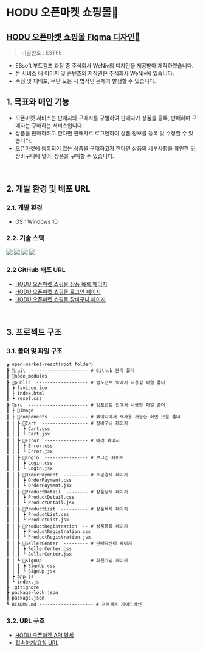 # HODU 오픈마켓 쇼핑몰🛒

## [HODU 오픈마켓 쇼핑몰 Figma 디자인🛒](https://www.figma.com/design/9VhAObwi2EXeLe4Ugkcb2e/EST_%EC%98%A4%EB%A5%B4%EB%AF%B8(FE)?node-id=49-1747&t=sfRtaXKMxzCfmFZP-0)
> 비밀번호 : ESTFE
- ESsoft 부트캠프 과정 중 주식회사 WeNiv의 디자인을 제공받아 제작하였습니다.
- 본 서비스 내 이미지 및 콘텐츠의 저작권은 주식회사 WeNiv에 있습니다.
- 수정 및 재배포, 무단 도용 시 법적인 문제가 발생할 수 있습니다.

## 1. 목표와 메인 기능
- 오픈마켓 서비스는 판매자와 구매자를 구별하여 판매자가 상품을 등록, 판매하며 구매자는 구매하는 서비스입니다.
- 상품을 판매하려고 한다면 판매자로 로그인하여 상품 정보를 등록 및 수정할 수 있습니다.
- 오픈마켓에 등록되어 있는 상품을 구매하고자 한다면 상품의 세부사항을 확인한 뒤, 장바구니에 넣어, 상품을 구매할 수 있습니다.
<br />

## 2. 개발 환경 및 배포 URL
### 2.1. 개발 환경
- OS : Windows 10

### 2.2. 기술 스택
<img src="https://img.shields.io/badge/HTML5-E34F26?style=for-the-badge&logo=html5&logoColor=white"/>
<img src="https://img.shields.io/badge/CSS3-1572B6?style=for-the-badge&logo=CSS3&logoColor=white">
<img src="https://img.shields.io/badge/JavaScript-F7DF1E?style=for-the-badge&logo=JavaScript&logoColor=white"/>
<img src="https://img.shields.io/badge/GitHub-100000?style=for-the-badge&logo=github&logoColor=white"/>

### 2.2 GitHub 배포 URL
- [HODU 오픈마켓 쇼핑몰 상품 목록 페이지](https://yeon-seong.github.io/open-market/product_buyer)
- [HODU 오픈마켓 쇼핑몰 로그인 페이지](https://yeon-seong.github.io/open-market/login)
- [HODU 오픈마켓 쇼핑몰 장바구니 페이지](https://yeon-seong.github.io/open-market/shopping_cart)
<br />

## 3. 프로젝트 구조
### 3.1. 폴더 및 파일 구조
```
┏ open-market-react(root folder)
┣ 📂.git  --------------------- # Github 관리 폴더
┣ 📂node_modules
┣ 📂public  ------------------- # 컴포넌트 밖에서 사용할 파일 폴더
┃ ┣ favicon.ico
┃ ┣ index.html
┃ ┗ reset.css
┣ 📂src  ---------------------- # 컴포넌트 안에서 사용할 파일 폴더
┃ ┣ 📂image
┃ ┣ 📂components  ------------- # 페이지에서 재사용 가능한 화면 모음 폴더
┃ ┃ ┣ 📂Cart  ----------------- # 장바구니 페이지
┃ ┃ ┃ ┣ Cart.css
┃ ┃ ┃ ┗ Cart.jsx
┃ ┃ ┣ 📂Error  ---------------- # 에러 페이지
┃ ┃ ┃ ┣ Error.css
┃ ┃ ┃ ┗ Error.jsx
┃ ┃ ┣ 📂Login  ---------------- # 로그인 페이지
┃ ┃ ┃ ┣ Login.css
┃ ┃ ┃ ┗ Login.jsx
┃ ┃ ┣ 📂OrderPayment  --------- # 주문결제 페이지
┃ ┃ ┃ ┣ OrderPayment.css
┃ ┃ ┃ ┗ OrderPayment.jsx
┃ ┃ ┣ 📂ProductDetail  -------- # 상품상세 페이지
┃ ┃ ┃ ┣ ProductDetail.css
┃ ┃ ┃ ┗ ProductDetail.jsx
┃ ┃ ┣ 📂ProductList  ---------- # 상품목록 페이지
┃ ┃ ┃ ┣ ProductList.css
┃ ┃ ┃ ┗ ProductList.jsx
┃ ┃ ┣ 📂ProductRegistration  -- # 상품등록 페이지
┃ ┃ ┃ ┣ ProductRegistration.css
┃ ┃ ┃ ┗ ProductRegistration.jsx
┃ ┃ ┣ 📂SellerCenter  --------- # 판매자센터 페이지
┃ ┃ ┃ ┣ SellerCenter.css
┃ ┃ ┃ ┗ SellerCenter.jsx
┃ ┃ ┗ 📂SignUp  --------------- # 회원가입 페이지
┃ ┃ ┃ ┣ SignUp.css
┃ ┃ ┃ ┗ SignUp.jsx
┃ ┣ App.js
┃ ┗ index.js
┣ .gitignore
┣ package-lock.json
┣ package.json
┗ README.md -------------------- # 프로젝트 가이드라인
```

### 3.2. URL 구조
- [HODU 오픈마켓 API 명세](https://paullabworkspace.notion.site/API-7b57a2b656fd4e3790a6a360b69aa3ad)
- [접속하기/요청 URL](https://openmarket.weniv.co.kr/)